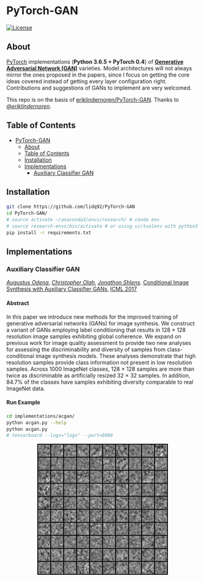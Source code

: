 # PyTorch-GAN
[![License](https://img.shields.io/github/license/mashape/apistatus.svg?maxAge=2592000)](LICENSE)
## About
[PyTorch](http://pytorch.org/) implementations (**Python 3.6.5 + PyTorch 0.4**) of [**Generative Adversarial Network (GAN)**](https://papers.nips.cc/paper/5423-generative-adversarial-nets.pdf) varieties.
Model architectures will not always mirror the ones proposed in the papers,
since I focus on getting the core ideas covered instead of getting
every layer configuration right.
Contributions and suggestions of GANs to implement are very welcomed.

This repo is on the basis of [eriklindernoren/PyTorch-GAN](https://github.com/eriklindernoren/PyTorch-GAN). Thanks to [_@eriklindernoren_](https://github.com/eriklindernoren).

## Table of Contents
- [PyTorch-GAN](#pytorch-gan)
  * [About](#about)
  * [Table of Contents](#table-of-contents)
  * [Installation](#installation)
  * [Implementations](#implementations)
    + [Auxiliary Classifier GAN](#auxiliary-classifier-gan)

## Installation
```bash
git clone https://github.com/lidq92/PyTorch-GAN
cd PyTorch-GAN/
# source activate ~/anaconda3/envs/research/ # conda env
# source research-envs/bin/activate # or using virtualenv with python3
pip install -r requirements.txt
```

## Implementations   
### Auxiliary Classifier GAN
[_Augustus Odena_](https://dblp.uni-trier.de/pers/hd/o/Odena:Augustus), [_Christopher Olah_](https://dblp.uni-trier.de/pers/hd/o/Olah:Chris), [_Jonathon Shlens_](https://dblp.uni-trier.de/pers/hd/s/Shlens:Jonathon). [Conditional Image Synthesis with Auxiliary Classifier GANs](http://proceedings.mlr.press/v70/odena17a/odena17a.pdf), [ICML 2017](https://icml.cc/Conferences/2017/)


#### Abstract
In this paper we introduce new methods for the improved training of generative adversarial
networks (GANs) for image synthesis. We construct a variant of GANs employing label
conditioning that results in 128 × 128 resolution image samples exhibiting global coherence.
We expand on previous work for image quality assessment to provide two new analyses for
assessing the discriminability and diversity of samples from class-conditional image
synthesis models. These analyses demonstrate that high resolution samples provide class
information not present in low resolution samples. Across 1000 ImageNet classes, 128 × 128
samples are more than twice as discriminable as artificially resized 32 × 32 samples. In
addition, 84.7% of the classes have samples exhibiting diversity comparable to real
ImageNet data.

#### Run Example
```bash
cd implementations/acgan/
python acgan.py --help
python acgan.py
# tensorboard --logs="logs" --port=6006
```

<p align="center">
    <img src="assets/acgan.gif"\>
</p>
